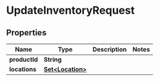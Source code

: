 

# UpdateInventoryRequest


## Properties

| Name | Type | Description | Notes |
|------------ | ------------- | ------------- | -------------|
|**productId** | **String** |  |  |
|**locations** | [**Set&lt;Location&gt;**](Location.md) |  |  |



